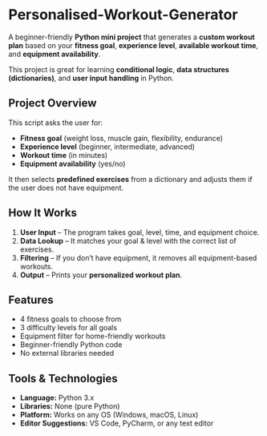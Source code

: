 # Personalised-Workout-Generator
A beginner-friendly **Python mini project** that generates a **custom workout plan** based on your **fitness goal**, **experience level**, **available workout time**, and **equipment availability**.  

This project is great for learning **conditional logic**, **data structures (dictionaries)**, and **user input handling** in Python.

## Project Overview
This script asks the user for:
- **Fitness goal** (weight loss, muscle gain, flexibility, endurance)
- **Experience level** (beginner, intermediate, advanced)
- **Workout time** (in minutes)
- **Equipment availability** (yes/no)

It then selects **predefined exercises** from a dictionary and adjusts them if the user does not have equipment.

## How It Works
1. **User Input** – The program takes goal, level, time, and equipment choice.
2. **Data Lookup** – It matches your goal & level with the correct list of exercises.
3. **Filtering** – If you don’t have equipment, it removes all equipment-based workouts.
4. **Output** – Prints your **personalized workout plan**.

## Features
- 4 fitness goals to choose from  
- 3 difficulty levels for all goals  
- Equipment filter for home-friendly workouts  
- Beginner-friendly Python code  
- No external libraries needed  

## Tools & Technologies
- **Language:** Python 3.x
- **Libraries:** None (pure Python)
- **Platform:** Works on any OS (Windows, macOS, Linux)
- **Editor Suggestions:** VS Code, PyCharm, or any text editor
